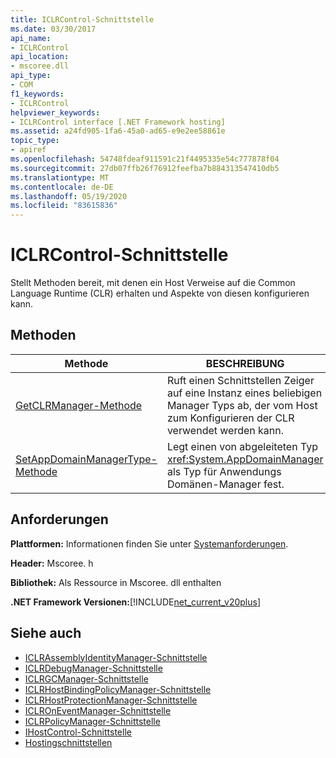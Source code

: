 ```yaml
---
title: ICLRControl-Schnittstelle
ms.date: 03/30/2017
api_name:
- ICLRControl
api_location:
- mscoree.dll
api_type:
- COM
f1_keywords:
- ICLRControl
helpviewer_keywords:
- ICLRControl interface [.NET Framework hosting]
ms.assetid: a24fd905-1fa6-45a0-ad65-e9e2ee58861e
topic_type:
- apiref
ms.openlocfilehash: 54748fdeaf911591c21f4495335e54c777878f04
ms.sourcegitcommit: 27db07ffb26f76912feefba7b884313547410db5
ms.translationtype: MT
ms.contentlocale: de-DE
ms.lasthandoff: 05/19/2020
ms.locfileid: "83615836"
---
```

# <a name="iclrcontrol-interface"></a>ICLRControl-Schnittstelle
Stellt Methoden bereit, mit denen ein Host Verweise auf die Common Language Runtime (CLR) erhalten und Aspekte von diesen konfigurieren kann.  
  
## <a name="methods"></a>Methoden  
  
|Methode|BESCHREIBUNG|  
|------------|-----------------|  
|[GetCLRManager-Methode](iclrcontrol-getclrmanager-method.md)|Ruft einen Schnittstellen Zeiger auf eine Instanz eines beliebigen Manager Typs ab, der vom Host zum Konfigurieren der CLR verwendet werden kann.|  
|[SetAppDomainManagerType-Methode](iclrcontrol-setappdomainmanagertype-method.md)|Legt einen von abgeleiteten Typ <xref:System.AppDomainManager> als Typ für Anwendungs Domänen-Manager fest.|  
  
## <a name="requirements"></a>Anforderungen  
 **Plattformen:** Informationen finden Sie unter [Systemanforderungen](../../get-started/system-requirements.md).  
  
 **Header:** Mscoree. h  
  
 **Bibliothek:** Als Ressource in Mscoree. dll enthalten  
  
 **.NET Framework Versionen:**[!INCLUDE[net_current_v20plus](../../../../includes/net-current-v20plus-md.md)]  
  
## <a name="see-also"></a>Siehe auch

- [ICLRAssemblyIdentityManager-Schnittstelle](iclrassemblyidentitymanager-interface.md)
- [ICLRDebugManager-Schnittstelle](iclrdebugmanager-interface.md)
- [ICLRGCManager-Schnittstelle](iclrgcmanager-interface.md)
- [ICLRHostBindingPolicyManager-Schnittstelle](iclrhostbindingpolicymanager-interface.md)
- [ICLRHostProtectionManager-Schnittstelle](iclrhostprotectionmanager-interface.md)
- [ICLROnEventManager-Schnittstelle](iclroneventmanager-interface.md)
- [ICLRPolicyManager-Schnittstelle](iclrpolicymanager-interface.md)
- [IHostControl-Schnittstelle](ihostcontrol-interface.md)
- [Hostingschnittstellen](hosting-interfaces.md)
